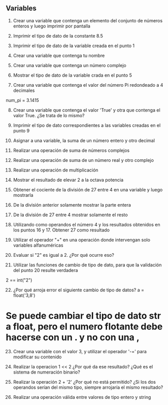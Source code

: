 ## Variables

1) Crear una variable que contenga un elemento del conjunto de números enteros y luego imprimir por pantalla


2) Imprimir el tipo de dato de la constante 8.5

3) Imprimir el tipo de dato de la variable creada en el punto 1

4) Crear una variable que contenga tu nombre

5) Crear una variable que contenga un número complejo


6) Mostrar el tipo de dato de la variable crada en el punto 5

7) Crear una variable que contenga el valor del número Pi redondeado a 4 decimales

num_pi = 3.1415 

8) Crear una variable que contenga el valor 'True' y otra que contenga el valor True. ¿Se trata de lo mismo?

9) Imprimir el tipo de dato correspondientes a las variables creadas en el punto 9

10) Asignar a una variable, la suma de un número entero y otro decimal


11) Realizar una operación de suma de números complejos

12) Realizar una operación de suma de un número real y otro complejo

13) Realizar una operación de multiplicación


14) Mostrar el resultado de elevar 2 a la octava potencia

15) Obtener el cociente de la división de 27 entre 4 en una variable y luego mostrarla


16) De la división anterior solamente mostrar la parte entera


17) De la división de 27 entre 4 mostrar solamente el resto


18) Utilizando como operandos el número 4 y los resultados obtenidos en los puntos 16 y 17. Obtener 27 como resultado

19) Utilizar el operador "+" en una operación donde intervengan solo variables alfanuméricas

20) Evaluar si "2" es igual a 2. ¿Por qué ocurre eso?

21) Utilizar las funciones de cambio de tipo de dato, para que la validación del punto 20 resulte verdadera

 2 == int("2")


22) ¿Por qué arroja error el siguiente cambio de tipo de datos? a = float('3,8')

# Se puede cambiar el tipo de dato str a float, pero el numero flotante debe hacerse con un . y no con una ,

23) Crear una variable con el valor 3, y utilizar el operador '-=' para modificar su contenido

24) Realizar la operacion 1 << 2 ¿Por qué da ese resultado? ¿Qué es el sistema de numeración binario?

25) Realizar la operación 2 + '2' ¿Por qué no está permitido? ¿Si los dos operandos serían del mismo tipo, siempre arrojaría el mismo resultado?

26) Realizar una operación válida entre valores de tipo entero y string